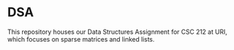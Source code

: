 # DSA
This repository houses our Data Structures Assignment for CSC 212 at URI, which focuses on sparse matrices and linked lists.
